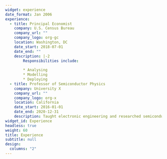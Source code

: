 ```yaml
---
widget: experience
date_format: Jan 2006
experience:
  - title: Principal Economist
    company: U.S. Census Bureau
    company_url: ""
    company_logo: org-gc
    location: Washington, DC
    date_start: 2018-07-01
    date_end: ""
    description: |-2
        Responsibilities include:
        
        * Analysing
        * Modelling
        * Deploying
  - title: Professor of Semiconductor Physics
    company: University X
    company_url: ""
    company_logo: org-x
    location: California
    date_start: 2016-01-01
    date_end: 2020-12-31
    description: Taught electronic engineering and researched semiconductor physics.
widget_id: Experience
headless: true
weight: 60
title: Experience
subtitle: null
design:
  columns: "2"
---
```

